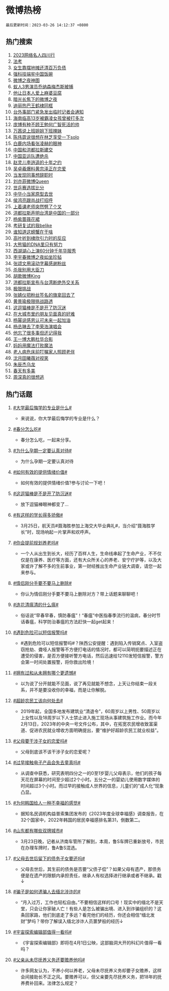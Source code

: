 # 微博热榜

`最后更新时间：2023-03-26 14:12:37 +0800`

## 热门搜索

1. [2023网络名人四川行](https://m.weibo.cn/search?containerid=100103type%3D1%26t%3D10%26q%3D%232023%E7%BD%91%E7%BB%9C%E5%90%8D%E4%BA%BA%E5%9B%9B%E5%B7%9D%E8%A1%8C%23&stream_entry_id=51&isnewpage=1&extparam=seat%3D1%26pos%3D0%26cate%3D10103%26c_type%3D51%26stream_entry_id%3D51%26filter_type%3Drealtimehot%26dgr%3D0%26display_time%3D1679811154%26pre_seqid%3D167981115495403630284&luicode=10000011&lfid=106003type%253D25%2526t%253D3%2526disable_hot%253D1%2526filter_type%253Drealtimehot)
1. [法考](https://m.weibo.cn/search?containerid=100103type%3D1%26t%3D10%26q%3D%E6%B3%95%E8%80%83&stream_entry_id=31&isnewpage=1&extparam=seat%3D1%26flag%3D1%26pos%3D0%26c_type%3D31%26filter_type%3Drealtimehot%26cate%3D5001%26dgr%3D0%26realpos%3D1%26stream_entry_id%3D31%26q%3D%25E6%25B3%2595%25E8%2580%2583%26band_rank%3D1%26lcate%3D5001%26display_time%3D1679811154%26pre_seqid%3D167981115495403630284&luicode=10000011&lfid=106003type%253D25%2526t%253D3%2526disable_hot%253D1%2526filter_type%253Drealtimehot)
1. [女生靠摆地摊还清百万负债](https://m.weibo.cn/search?containerid=100103type%3D1%26t%3D10%26q%3D%23%E5%A5%B3%E7%94%9F%E9%9D%A0%E6%91%86%E5%9C%B0%E6%91%8A%E8%BF%98%E6%B8%85%E7%99%BE%E4%B8%87%E8%B4%9F%E5%80%BA%23&stream_entry_id=31&isnewpage=1&extparam=seat%3D1%26flag%3D0%26pos%3D1%26c_type%3D31%26filter_type%3Drealtimehot%26cate%3D5001%26dgr%3D0%26realpos%3D2%26stream_entry_id%3D31%26q%3D%2523%25E5%25A5%25B3%25E7%2594%259F%25E9%259D%25A0%25E6%2591%2586%25E5%259C%25B0%25E6%2591%258A%25E8%25BF%2598%25E6%25B8%2585%25E7%2599%25BE%25E4%25B8%2587%25E8%25B4%259F%25E5%2580%25BA%2523%26band_rank%3D2%26lcate%3D5001%26display_time%3D1679811154%26pre_seqid%3D167981115495403630284&luicode=10000011&lfid=106003type%253D25%2526t%253D3%2526disable_hot%253D1%2526filter_type%253Drealtimehot)
1. [强科技端牢中国饭碗](https://m.weibo.cn/search?containerid=100103type%3D1%26t%3D10%26q%3D%23%E5%BC%BA%E7%A7%91%E6%8A%80%E7%AB%AF%E7%89%A2%E4%B8%AD%E5%9B%BD%E9%A5%AD%E7%A2%97%23&stream_entry_id=31&isnewpage=1&extparam=seat%3D1%26flag%3D0%26pos%3D2%26c_type%3D31%26filter_type%3Drealtimehot%26cate%3D5001%26dgr%3D0%26realpos%3D3%26stream_entry_id%3D31%26q%3D%2523%25E5%25BC%25BA%25E7%25A7%2591%25E6%258A%2580%25E7%25AB%25AF%25E7%2589%25A2%25E4%25B8%25AD%25E5%259B%25BD%25E9%25A5%25AD%25E7%25A2%2597%2523%26band_rank%3D3%26lcate%3D5001%26display_time%3D1679811154%26pre_seqid%3D167981115495403630284&luicode=10000011&lfid=106003type%253D25%2526t%253D3%2526disable_hot%253D1%2526filter_type%253Drealtimehot)
1. [微博之夜神图](https://m.weibo.cn/search?containerid=100103type%3D1%26t%3D10%26q%3D%E5%BE%AE%E5%8D%9A%E4%B9%8B%E5%A4%9C%E7%A5%9E%E5%9B%BE&stream_entry_id=31&isnewpage=1&extparam=seat%3D1%26flag%3D16%26pos%3D3%26c_type%3D31%26filter_type%3Drealtimehot%26cate%3D5001%26dgr%3D0%26realpos%3D4%26stream_entry_id%3D31%26q%3D%25E5%25BE%25AE%25E5%258D%259A%25E4%25B9%258B%25E5%25A4%259C%25E7%25A5%259E%25E5%259B%25BE%26band_rank%3D4%26lcate%3D5001%26display_time%3D1679811154%26pre_seqid%3D167981115495403630284&luicode=10000011&lfid=106003type%253D25%2526t%253D3%2526disable_hot%253D1%2526filter_type%253Drealtimehot)
1. [蚁人3男演员乔纳森梅杰斯被捕](https://m.weibo.cn/search?containerid=100103type%3D1%26t%3D10%26q%3D%23%E8%9A%81%E4%BA%BA3%E7%94%B7%E6%BC%94%E5%91%98%E4%B9%94%E7%BA%B3%E6%A3%AE%E6%A2%85%E6%9D%B0%E6%96%AF%E8%A2%AB%E6%8D%95%23&stream_entry_id=31&isnewpage=1&extparam=seat%3D1%26flag%3D1%26pos%3D4%26c_type%3D31%26filter_type%3Drealtimehot%26cate%3D5001%26dgr%3D0%26realpos%3D5%26stream_entry_id%3D31%26q%3D%2523%25E8%259A%2581%25E4%25BA%25BA3%25E7%2594%25B7%25E6%25BC%2594%25E5%2591%2598%25E4%25B9%2594%25E7%25BA%25B3%25E6%25A3%25AE%25E6%25A2%2585%25E6%259D%25B0%25E6%2596%25AF%25E8%25A2%25AB%25E6%258D%2595%2523%26band_rank%3D5%26lcate%3D5001%26display_time%3D1679811154%26pre_seqid%3D167981115495403630284&luicode=10000011&lfid=106003type%253D25%2526t%253D3%2526disable_hot%253D1%2526filter_type%253Drealtimehot)
1. [他让日本人爱上麻婆豆腐](https://m.weibo.cn/search?containerid=100103type%3D1%26t%3D10%26q%3D%23%E4%BB%96%E8%AE%A9%E6%97%A5%E6%9C%AC%E4%BA%BA%E7%88%B1%E4%B8%8A%E9%BA%BB%E5%A9%86%E8%B1%86%E8%85%90%23&stream_entry_id=31&isnewpage=1&extparam=seat%3D1%26flag%3D1%26pos%3D5%26c_type%3D31%26filter_type%3Drealtimehot%26cate%3D5001%26dgr%3D0%26realpos%3D6%26stream_entry_id%3D31%26q%3D%2523%25E4%25BB%2596%25E8%25AE%25A9%25E6%2597%25A5%25E6%259C%25AC%25E4%25BA%25BA%25E7%2588%25B1%25E4%25B8%258A%25E9%25BA%25BB%25E5%25A9%2586%25E8%25B1%2586%25E8%2585%2590%2523%26band_rank%3D6%26lcate%3D5001%26display_time%3D1679811154%26pre_seqid%3D167981115495403630284&luicode=10000011&lfid=106003type%253D25%2526t%253D3%2526disable_hot%253D1%2526filter_type%253Drealtimehot)
1. [暗光长焦下的微博之夜](https://m.weibo.cn/search?containerid=100103type%3D1%26t%3D10%26q%3D%23%E6%9A%97%E5%85%89%E9%95%BF%E7%84%A6%E4%B8%8B%E7%9A%84%E5%BE%AE%E5%8D%9A%E4%B9%8B%E5%A4%9C%23&stream_entry_id=31&isnewpage=1&extparam=seat%3D1%26pos%3D6%26c_type%3D31%26filter_type%3Drealtimehot%26adid%3D184075%26cate%3D5001%26dgr%3D0%26stream_entry_id%3D31%26topic_ad%3D1%26q%3D%2523%25E6%259A%2597%25E5%2585%2589%25E9%2595%25BF%25E7%2584%25A6%25E4%25B8%258B%25E7%259A%2584%25E5%25BE%25AE%25E5%258D%259A%25E4%25B9%258B%25E5%25A4%259C%2523%26band_rank%3D7%26lcate%3D5001%26display_time%3D1679811154%26pre_seqid%3D167981115495403630284&luicode=10000011&lfid=106003type%253D25%2526t%253D3%2526disable_hot%253D1%2526filter_type%253Drealtimehot)
1. [迪丽热巴王鹤棣同框](https://m.weibo.cn/search?containerid=100103type%3D1%26t%3D10%26q%3D%23%E8%BF%AA%E4%B8%BD%E7%83%AD%E5%B7%B4%E7%8E%8B%E9%B9%A4%E6%A3%A3%E5%90%8C%E6%A1%86%23&stream_entry_id=31&isnewpage=1&extparam=seat%3D1%26flag%3D1%26pos%3D7%26c_type%3D31%26filter_type%3Drealtimehot%26cate%3D5001%26dgr%3D0%26realpos%3D7%26stream_entry_id%3D31%26q%3D%2523%25E8%25BF%25AA%25E4%25B8%25BD%25E7%2583%25AD%25E5%25B7%25B4%25E7%258E%258B%25E9%25B9%25A4%25E6%25A3%25A3%25E5%2590%258C%25E6%25A1%2586%2523%26band_rank%3D7%26lcate%3D5001%26display_time%3D1679811154%26pre_seqid%3D167981115495403630284&luicode=10000011&lfid=106003type%253D25%2526t%253D3%2526disable_hot%253D1%2526filter_type%253Drealtimehot)
1. [台外事部门紧急发出临时记者会通知](https://m.weibo.cn/search?containerid=100103type%3D1%26t%3D10%26q%3D%23%E5%8F%B0%E5%A4%96%E4%BA%8B%E9%83%A8%E9%97%A8%E7%B4%A7%E6%80%A5%E5%8F%91%E5%87%BA%E4%B8%B4%E6%97%B6%E8%AE%B0%E8%80%85%E4%BC%9A%E9%80%9A%E7%9F%A5%23&stream_entry_id=31&isnewpage=1&extparam=seat%3D1%26flag%3D0%26pos%3D8%26c_type%3D31%26filter_type%3Drealtimehot%26cate%3D5001%26dgr%3D0%26realpos%3D8%26stream_entry_id%3D31%26q%3D%2523%25E5%258F%25B0%25E5%25A4%2596%25E4%25BA%258B%25E9%2583%25A8%25E9%2597%25A8%25E7%25B4%25A7%25E6%2580%25A5%25E5%258F%2591%25E5%2587%25BA%25E4%25B8%25B4%25E6%2597%25B6%25E8%25AE%25B0%25E8%2580%2585%25E4%25BC%259A%25E9%2580%259A%25E7%259F%25A5%2523%26band_rank%3D8%26lcate%3D5001%26display_time%3D1679811154%26pre_seqid%3D167981115495403630284&luicode=10000011&lfid=106003type%253D25%2526t%253D3%2526disable_hot%253D1%2526filter_type%253Drealtimehot)
1. [海南临高13岁被霸凌女孩曾被打多次](https://m.weibo.cn/search?containerid=100103type%3D1%26t%3D10%26q%3D%23%E6%B5%B7%E5%8D%97%E4%B8%B4%E9%AB%9813%E5%B2%81%E8%A2%AB%E9%9C%B8%E5%87%8C%E5%A5%B3%E5%AD%A9%E6%9B%BE%E8%A2%AB%E6%89%93%E5%A4%9A%E6%AC%A1%23&stream_entry_id=31&isnewpage=1&extparam=seat%3D1%26flag%3D1%26pos%3D9%26c_type%3D31%26filter_type%3Drealtimehot%26cate%3D5001%26dgr%3D0%26realpos%3D9%26stream_entry_id%3D31%26q%3D%2523%25E6%25B5%25B7%25E5%258D%2597%25E4%25B8%25B4%25E9%25AB%259813%25E5%25B2%2581%25E8%25A2%25AB%25E9%259C%25B8%25E5%2587%258C%25E5%25A5%25B3%25E5%25AD%25A9%25E6%259B%25BE%25E8%25A2%25AB%25E6%2589%2593%25E5%25A4%259A%25E6%25AC%25A1%2523%26band_rank%3D9%26lcate%3D5001%26display_time%3D1679811154%26pre_seqid%3D167981115495403630284&luicode=10000011&lfid=106003type%253D25%2526t%253D3%2526disable_hot%253D1%2526filter_type%253Drealtimehot)
1. [庞博有种不顾王勉何广智死活的帅](https://m.weibo.cn/search?containerid=100103type%3D1%26t%3D10%26q%3D%23%E5%BA%9E%E5%8D%9A%E6%9C%89%E7%A7%8D%E4%B8%8D%E9%A1%BE%E7%8E%8B%E5%8B%89%E4%BD%95%E5%B9%BF%E6%99%BA%E6%AD%BB%E6%B4%BB%E7%9A%84%E5%B8%85%23&stream_entry_id=31&isnewpage=1&extparam=seat%3D1%26flag%3D0%26pos%3D10%26c_type%3D31%26filter_type%3Drealtimehot%26cate%3D5001%26dgr%3D0%26realpos%3D10%26stream_entry_id%3D31%26q%3D%2523%25E5%25BA%259E%25E5%258D%259A%25E6%259C%2589%25E7%25A7%258D%25E4%25B8%258D%25E9%25A1%25BE%25E7%258E%258B%25E5%258B%2589%25E4%25BD%2595%25E5%25B9%25BF%25E6%2599%25BA%25E6%25AD%25BB%25E6%25B4%25BB%25E7%259A%2584%25E5%25B8%2585%2523%26band_rank%3D10%26lcate%3D5001%26display_time%3D1679811154%26pre_seqid%3D167981115495403630284&luicode=10000011&lfid=106003type%253D25%2526t%253D3%2526disable_hot%253D1%2526filter_type%253Drealtimehot)
1. [万茜说上班姐姐下班辣妹](https://m.weibo.cn/search?containerid=100103type%3D1%26t%3D10%26q%3D%23%E4%B8%87%E8%8C%9C%E8%AF%B4%E4%B8%8A%E7%8F%AD%E5%A7%90%E5%A7%90%E4%B8%8B%E7%8F%AD%E8%BE%A3%E5%A6%B9%23&stream_entry_id=31&isnewpage=1&extparam=seat%3D1%26flag%3D0%26pos%3D11%26c_type%3D31%26filter_type%3Drealtimehot%26cate%3D5001%26dgr%3D0%26realpos%3D11%26stream_entry_id%3D31%26q%3D%2523%25E4%25B8%2587%25E8%258C%259C%25E8%25AF%25B4%25E4%25B8%258A%25E7%258F%25AD%25E5%25A7%2590%25E5%25A7%2590%25E4%25B8%258B%25E7%258F%25AD%25E8%25BE%25A3%25E5%25A6%25B9%2523%26band_rank%3D11%26lcate%3D5001%26display_time%3D1679811154%26pre_seqid%3D167981115495403630284&luicode=10000011&lfid=106003type%253D25%2526t%253D3%2526disable_hot%253D1%2526filter_type%253Drealtimehot)
1. [陈伟霆说很想在林芝享受一下solo](https://m.weibo.cn/search?containerid=100103type%3D1%26t%3D10%26q%3D%23%E9%99%88%E4%BC%9F%E9%9C%86%E8%AF%B4%E5%BE%88%E6%83%B3%E5%9C%A8%E6%9E%97%E8%8A%9D%E4%BA%AB%E5%8F%97%E4%B8%80%E4%B8%8Bsolo%23&stream_entry_id=31&isnewpage=1&extparam=seat%3D1%26flag%3D1%26pos%3D12%26c_type%3D31%26filter_type%3Drealtimehot%26cate%3D5001%26dgr%3D0%26realpos%3D12%26stream_entry_id%3D31%26q%3D%2523%25E9%2599%2588%25E4%25BC%259F%25E9%259C%2586%25E8%25AF%25B4%25E5%25BE%2588%25E6%2583%25B3%25E5%259C%25A8%25E6%259E%2597%25E8%258A%259D%25E4%25BA%25AB%25E5%258F%2597%25E4%25B8%2580%25E4%25B8%258Bsolo%2523%26band_rank%3D12%26lcate%3D5001%26display_time%3D1679811154%26pre_seqid%3D167981115495403630284&luicode=10000011&lfid=106003type%253D25%2526t%253D3%2526disable_hot%253D1%2526filter_type%253Drealtimehot)
1. [白鹿内场看张凌赫的眼神](https://m.weibo.cn/search?containerid=100103type%3D1%26t%3D10%26q%3D%23%E7%99%BD%E9%B9%BF%E5%86%85%E5%9C%BA%E7%9C%8B%E5%BC%A0%E5%87%8C%E8%B5%AB%E7%9A%84%E7%9C%BC%E7%A5%9E%23&stream_entry_id=31&isnewpage=1&extparam=seat%3D1%26flag%3D0%26pos%3D13%26c_type%3D31%26filter_type%3Drealtimehot%26cate%3D5001%26dgr%3D0%26realpos%3D13%26stream_entry_id%3D31%26q%3D%2523%25E7%2599%25BD%25E9%25B9%25BF%25E5%2586%2585%25E5%259C%25BA%25E7%259C%258B%25E5%25BC%25A0%25E5%2587%258C%25E8%25B5%25AB%25E7%259A%2584%25E7%259C%25BC%25E7%25A5%259E%2523%26band_rank%3D13%26lcate%3D5001%26display_time%3D1679811154%26pre_seqid%3D167981115495403630284&luicode=10000011&lfid=106003type%253D25%2526t%253D3%2526disable_hot%253D1%2526filter_type%253Drealtimehot)
1. [中国和洪都拉斯建交](https://m.weibo.cn/search?containerid=100103type%3D1%26t%3D10%26q%3D%23%E4%B8%AD%E5%9B%BD%E5%92%8C%E6%B4%AA%E9%83%BD%E6%8B%89%E6%96%AF%E5%BB%BA%E4%BA%A4%23&stream_entry_id=31&isnewpage=1&extparam=seat%3D1%26flag%3D0%26pos%3D14%26c_type%3D31%26filter_type%3Drealtimehot%26cate%3D5001%26dgr%3D0%26realpos%3D14%26stream_entry_id%3D31%26q%3D%2523%25E4%25B8%25AD%25E5%259B%25BD%25E5%2592%258C%25E6%25B4%25AA%25E9%2583%25BD%25E6%258B%2589%25E6%2596%25AF%25E5%25BB%25BA%25E4%25BA%25A4%2523%26band_rank%3D14%26lcate%3D5001%26display_time%3D1679811154%26pre_seqid%3D167981115495403630284&luicode=10000011&lfid=106003type%253D25%2526t%253D3%2526disable_hot%253D1%2526filter_type%253Drealtimehot)
1. [中国亚运队遭绝杀](https://m.weibo.cn/search?containerid=100103type%3D1%26t%3D10%26q%3D%23%E4%B8%AD%E5%9B%BD%E4%BA%9A%E8%BF%90%E9%98%9F%E9%81%AD%E7%BB%9D%E6%9D%80%23&stream_entry_id=31&isnewpage=1&extparam=seat%3D1%26flag%3D0%26pos%3D15%26c_type%3D31%26filter_type%3Drealtimehot%26cate%3D5001%26dgr%3D0%26realpos%3D15%26stream_entry_id%3D31%26q%3D%2523%25E4%25B8%25AD%25E5%259B%25BD%25E4%25BA%259A%25E8%25BF%2590%25E9%2598%259F%25E9%2581%25AD%25E7%25BB%259D%25E6%259D%2580%2523%26band_rank%3D15%26lcate%3D5001%26display_time%3D1679811154%26pre_seqid%3D167981115495403630284&luicode=10000011&lfid=106003type%253D25%2526t%253D3%2526disable_hot%253D1%2526filter_type%253Drealtimehot)
1. [赵灵儿李逍遥的十年之约](https://m.weibo.cn/search?containerid=100103type%3D1%26t%3D10%26q%3D%E8%B5%B5%E7%81%B5%E5%84%BF%E6%9D%8E%E9%80%8D%E9%81%A5%E7%9A%84%E5%8D%81%E5%B9%B4%E4%B9%8B%E7%BA%A6&stream_entry_id=31&isnewpage=1&extparam=seat%3D1%26flag%3D2%26pos%3D16%26c_type%3D31%26filter_type%3Drealtimehot%26cate%3D5001%26dgr%3D0%26realpos%3D16%26stream_entry_id%3D31%26q%3D%25E8%25B5%25B5%25E7%2581%25B5%25E5%2584%25BF%25E6%259D%258E%25E9%2580%258D%25E9%2581%25A5%25E7%259A%2584%25E5%258D%2581%25E5%25B9%25B4%25E4%25B9%258B%25E7%25BA%25A6%26band_rank%3D16%26lcate%3D5001%26display_time%3D1679811154%26pre_seqid%3D167981115495403630284&luicode=10000011&lfid=106003type%253D25%2526t%253D3%2526disable_hot%253D1%2526filter_type%253Drealtimehot)
1. [吴卓羲爆料黄宗泽正在恋爱](https://m.weibo.cn/search?containerid=100103type%3D1%26t%3D10%26q%3D%23%E5%90%B4%E5%8D%93%E7%BE%B2%E7%88%86%E6%96%99%E9%BB%84%E5%AE%97%E6%B3%BD%E6%AD%A3%E5%9C%A8%E6%81%8B%E7%88%B1%23&stream_entry_id=31&isnewpage=1&extparam=seat%3D1%26flag%3D0%26pos%3D17%26c_type%3D31%26filter_type%3Drealtimehot%26cate%3D5001%26dgr%3D0%26realpos%3D17%26stream_entry_id%3D31%26q%3D%2523%25E5%2590%25B4%25E5%258D%2593%25E7%25BE%25B2%25E7%2588%2586%25E6%2596%2599%25E9%25BB%2584%25E5%25AE%2597%25E6%25B3%25BD%25E6%25AD%25A3%25E5%259C%25A8%25E6%2581%258B%25E7%2588%25B1%2523%26band_rank%3D17%26lcate%3D5001%26display_time%3D1679811154%26pre_seqid%3D167981115495403630284&luicode=10000011&lfid=106003type%253D25%2526t%253D3%2526disable_hot%253D1%2526filter_type%253Drealtimehot)
1. [当发现同事想辞职时](https://m.weibo.cn/search?containerid=100103type%3D1%26t%3D10%26q%3D%23%E5%BD%93%E5%8F%91%E7%8E%B0%E5%90%8C%E4%BA%8B%E6%83%B3%E8%BE%9E%E8%81%8C%E6%97%B6%23&stream_entry_id=31&isnewpage=1&extparam=seat%3D1%26flag%3D0%26pos%3D18%26c_type%3D31%26filter_type%3Drealtimehot%26cate%3D5001%26dgr%3D0%26realpos%3D18%26stream_entry_id%3D31%26q%3D%2523%25E5%25BD%2593%25E5%258F%2591%25E7%258E%25B0%25E5%2590%258C%25E4%25BA%258B%25E6%2583%25B3%25E8%25BE%259E%25E8%2581%258C%25E6%2597%25B6%2523%26band_rank%3D18%26lcate%3D5001%26display_time%3D1679811154%26pre_seqid%3D167981115495403630284&luicode=10000011&lfid=106003type%253D25%2526t%253D3%2526disable_hot%253D1%2526filter_type%253Drealtimehot)
1. [刘亦菲微博Queen](https://m.weibo.cn/search?containerid=100103type%3D1%26t%3D10%26q%3D%23%E5%88%98%E4%BA%A6%E8%8F%B2%E5%BE%AE%E5%8D%9AQueen%23&stream_entry_id=31&isnewpage=1&extparam=seat%3D1%26flag%3D2%26pos%3D19%26c_type%3D31%26filter_type%3Drealtimehot%26cate%3D5001%26dgr%3D0%26realpos%3D19%26stream_entry_id%3D31%26q%3D%2523%25E5%2588%2598%25E4%25BA%25A6%25E8%258F%25B2%25E5%25BE%25AE%25E5%258D%259AQueen%2523%26band_rank%3D19%26lcate%3D5001%26display_time%3D1679811154%26pre_seqid%3D167981115495403630284&luicode=10000011&lfid=106003type%253D25%2526t%253D3%2526disable_hot%253D1%2526filter_type%253Drealtimehot)
1. [世乒赛选拔比分](https://m.weibo.cn/search?containerid=100103type%3D1%26t%3D10%26q%3D%E4%B8%96%E4%B9%92%E8%B5%9B%E9%80%89%E6%8B%94%E6%AF%94%E5%88%86&stream_entry_id=31&isnewpage=1&extparam=seat%3D1%26flag%3D1%26pos%3D20%26c_type%3D31%26filter_type%3Drealtimehot%26cate%3D5001%26dgr%3D0%26realpos%3D20%26stream_entry_id%3D31%26q%3D%25E4%25B8%2596%25E4%25B9%2592%25E8%25B5%259B%25E9%2580%2589%25E6%258B%2594%25E6%25AF%2594%25E5%2588%2586%26band_rank%3D20%26lcate%3D5001%26display_time%3D1679811154%26pre_seqid%3D167981115495403630284&luicode=10000011&lfid=106003type%253D25%2526t%253D3%2526disable_hot%253D1%2526filter_type%253Drealtimehot)
1. [中华小当家原型去世](https://m.weibo.cn/search?containerid=100103type%3D1%26t%3D10%26q%3D%23%E4%B8%AD%E5%8D%8E%E5%B0%8F%E5%BD%93%E5%AE%B6%E5%8E%9F%E5%9E%8B%E5%8E%BB%E4%B8%96%23&stream_entry_id=31&isnewpage=1&extparam=seat%3D1%26flag%3D0%26pos%3D21%26c_type%3D31%26filter_type%3Drealtimehot%26cate%3D5001%26dgr%3D0%26realpos%3D21%26stream_entry_id%3D31%26q%3D%2523%25E4%25B8%25AD%25E5%258D%258E%25E5%25B0%258F%25E5%25BD%2593%25E5%25AE%25B6%25E5%258E%259F%25E5%259E%258B%25E5%258E%25BB%25E4%25B8%2596%2523%26band_rank%3D21%26lcate%3D5001%26display_time%3D1679811154%26pre_seqid%3D167981115495403630284&luicode=10000011&lfid=106003type%253D25%2526t%253D3%2526disable_hot%253D1%2526filter_type%253Drealtimehot)
1. [侯鸿亮跟肖战打招呼](https://m.weibo.cn/search?containerid=100103type%3D1%26t%3D10%26q%3D%23%E4%BE%AF%E9%B8%BF%E4%BA%AE%E8%B7%9F%E8%82%96%E6%88%98%E6%89%93%E6%8B%9B%E5%91%BC%23&stream_entry_id=31&isnewpage=1&extparam=seat%3D1%26flag%3D1%26pos%3D22%26c_type%3D31%26filter_type%3Drealtimehot%26cate%3D5001%26dgr%3D0%26realpos%3D22%26stream_entry_id%3D31%26q%3D%2523%25E4%25BE%25AF%25E9%25B8%25BF%25E4%25BA%25AE%25E8%25B7%259F%25E8%2582%2596%25E6%2588%2598%25E6%2589%2593%25E6%258B%259B%25E5%2591%25BC%2523%26band_rank%3D22%26lcate%3D5001%26display_time%3D1679811154%26pre_seqid%3D167981115495403630284&luicode=10000011&lfid=106003type%253D25%2526t%253D3%2526disable_hot%253D1%2526filter_type%253Drealtimehot)
1. [上着课老师突然劈了个叉](https://m.weibo.cn/search?containerid=100103type%3D1%26t%3D10%26q%3D%23%E4%B8%8A%E7%9D%80%E8%AF%BE%E8%80%81%E5%B8%88%E7%AA%81%E7%84%B6%E5%8A%88%E4%BA%86%E4%B8%AA%E5%8F%89%23&stream_entry_id=31&isnewpage=1&extparam=seat%3D1%26flag%3D0%26pos%3D23%26c_type%3D31%26filter_type%3Drealtimehot%26cate%3D5001%26dgr%3D0%26realpos%3D23%26stream_entry_id%3D31%26q%3D%2523%25E4%25B8%258A%25E7%259D%2580%25E8%25AF%25BE%25E8%2580%2581%25E5%25B8%2588%25E7%25AA%2581%25E7%2584%25B6%25E5%258A%2588%25E4%25BA%2586%25E4%25B8%25AA%25E5%258F%2589%2523%26band_rank%3D23%26lcate%3D5001%26display_time%3D1679811154%26pre_seqid%3D167981115495403630284&luicode=10000011&lfid=106003type%253D25%2526t%253D3%2526disable_hot%253D1%2526filter_type%253Drealtimehot)
1. [洪都拉斯声明台湾是中国的一部分](https://m.weibo.cn/search?containerid=100103type%3D1%26t%3D10%26q%3D%23%E6%B4%AA%E9%83%BD%E6%8B%89%E6%96%AF%E5%A3%B0%E6%98%8E%E5%8F%B0%E6%B9%BE%E6%98%AF%E4%B8%AD%E5%9B%BD%E7%9A%84%E4%B8%80%E9%83%A8%E5%88%86%23&stream_entry_id=31&isnewpage=1&extparam=seat%3D1%26flag%3D0%26pos%3D24%26c_type%3D31%26filter_type%3Drealtimehot%26cate%3D5001%26dgr%3D0%26realpos%3D24%26stream_entry_id%3D31%26q%3D%2523%25E6%25B4%25AA%25E9%2583%25BD%25E6%258B%2589%25E6%2596%25AF%25E5%25A3%25B0%25E6%2598%258E%25E5%258F%25B0%25E6%25B9%25BE%25E6%2598%25AF%25E4%25B8%25AD%25E5%259B%25BD%25E7%259A%2584%25E4%25B8%2580%25E9%2583%25A8%25E5%2588%2586%2523%26band_rank%3D24%26lcate%3D5001%26display_time%3D1679811154%26pre_seqid%3D167981115495403630284&luicode=10000011&lfid=106003type%253D25%2526t%253D3%2526disable_hot%253D1%2526filter_type%253Drealtimehot)
1. [杨紫蔷薇花裙](https://m.weibo.cn/search?containerid=100103type%3D1%26t%3D10%26q%3D%23%E6%9D%A8%E7%B4%AB%E8%94%B7%E8%96%87%E8%8A%B1%E8%A3%99%23&stream_entry_id=31&isnewpage=1&extparam=seat%3D1%26flag%3D0%26pos%3D25%26c_type%3D31%26filter_type%3Drealtimehot%26cate%3D5001%26dgr%3D0%26realpos%3D25%26stream_entry_id%3D31%26q%3D%2523%25E6%259D%25A8%25E7%25B4%25AB%25E8%2594%25B7%25E8%2596%2587%25E8%258A%25B1%25E8%25A3%2599%2523%26band_rank%3D25%26lcate%3D5001%26display_time%3D1679811154%26pre_seqid%3D167981115495403630284&luicode=10000011&lfid=106003type%253D25%2526t%253D3%2526disable_hot%253D1%2526filter_type%253Drealtimehot)
1. [考研复试的我belike](https://m.weibo.cn/search?containerid=100103type%3D1%26t%3D10%26q%3D%23%E8%80%83%E7%A0%94%E5%A4%8D%E8%AF%95%E7%9A%84%E6%88%91belike%23&stream_entry_id=31&isnewpage=1&extparam=seat%3D1%26flag%3D0%26pos%3D26%26c_type%3D31%26filter_type%3Drealtimehot%26cate%3D5001%26dgr%3D0%26realpos%3D26%26stream_entry_id%3D31%26q%3D%2523%25E8%2580%2583%25E7%25A0%2594%25E5%25A4%258D%25E8%25AF%2595%25E7%259A%2584%25E6%2588%2591belike%2523%26band_rank%3D26%26lcate%3D5001%26display_time%3D1679811154%26pre_seqid%3D167981115495403630284&luicode=10000011&lfid=106003type%253D25%2526t%253D3%2526disable_hot%253D1%2526filter_type%253Drealtimehot)
1. [谁知道这螃蟹在干啥](https://m.weibo.cn/search?containerid=100103type%3D1%26t%3D10%26q%3D%23%E8%B0%81%E7%9F%A5%E9%81%93%E8%BF%99%E8%9E%83%E8%9F%B9%E5%9C%A8%E5%B9%B2%E5%95%A5%23&stream_entry_id=31&isnewpage=1&extparam=seat%3D1%26flag%3D1%26pos%3D27%26c_type%3D31%26filter_type%3Drealtimehot%26cate%3D5001%26dgr%3D0%26realpos%3D27%26stream_entry_id%3D31%26q%3D%2523%25E8%25B0%2581%25E7%259F%25A5%25E9%2581%2593%25E8%25BF%2599%25E8%259E%2583%25E8%259F%25B9%25E5%259C%25A8%25E5%25B9%25B2%25E5%2595%25A5%2523%26band_rank%3D27%26lcate%3D5001%26display_time%3D1679811154%26pre_seqid%3D167981115495403630284&luicode=10000011&lfid=106003type%253D25%2526t%253D3%2526disable_hot%253D1%2526filter_type%253Drealtimehot)
1. [高叶听到棣欣引力时的反应](https://m.weibo.cn/search?containerid=100103type%3D1%26t%3D10%26q%3D%23%E9%AB%98%E5%8F%B6%E5%90%AC%E5%88%B0%E6%A3%A3%E6%AC%A3%E5%BC%95%E5%8A%9B%E6%97%B6%E7%9A%84%E5%8F%8D%E5%BA%94%23&stream_entry_id=31&isnewpage=1&extparam=seat%3D1%26flag%3D0%26pos%3D28%26c_type%3D31%26filter_type%3Drealtimehot%26cate%3D5001%26dgr%3D0%26realpos%3D28%26stream_entry_id%3D31%26q%3D%2523%25E9%25AB%2598%25E5%258F%25B6%25E5%2590%25AC%25E5%2588%25B0%25E6%25A3%25A3%25E6%25AC%25A3%25E5%25BC%2595%25E5%258A%259B%25E6%2597%25B6%25E7%259A%2584%25E5%258F%258D%25E5%25BA%2594%2523%26band_rank%3D28%26lcate%3D5001%26display_time%3D1679811154%26pre_seqid%3D167981115495403630284&luicode=10000011&lfid=106003type%253D25%2526t%253D3%2526disable_hot%253D1%2526filter_type%253Drealtimehot)
1. [大熊猫的DNA里只有努力](https://m.weibo.cn/search?containerid=100103type%3D1%26t%3D10%26q%3D%23%E5%A4%A7%E7%86%8A%E7%8C%AB%E7%9A%84DNA%E9%87%8C%E5%8F%AA%E6%9C%89%E5%8A%AA%E5%8A%9B%23&stream_entry_id=31&isnewpage=1&extparam=seat%3D1%26flag%3D0%26pos%3D29%26c_type%3D31%26filter_type%3Drealtimehot%26cate%3D5001%26dgr%3D0%26realpos%3D29%26stream_entry_id%3D31%26q%3D%2523%25E5%25A4%25A7%25E7%2586%258A%25E7%258C%25AB%25E7%259A%2584DNA%25E9%2587%258C%25E5%258F%25AA%25E6%259C%2589%25E5%258A%25AA%25E5%258A%259B%2523%26band_rank%3D29%26lcate%3D5001%26display_time%3D1679811154%26pre_seqid%3D167981115495403630284&luicode=10000011&lfid=106003type%253D25%2526t%253D3%2526disable_hot%253D1%2526filter_type%253Drealtimehot)
1. [西湖湖心上演60分钟千年华服秀](https://m.weibo.cn/search?containerid=100103type%3D1%26t%3D10%26q%3D%23%E8%A5%BF%E6%B9%96%E6%B9%96%E5%BF%83%E4%B8%8A%E6%BC%9460%E5%88%86%E9%92%9F%E5%8D%83%E5%B9%B4%E5%8D%8E%E6%9C%8D%E7%A7%80%23&stream_entry_id=31&isnewpage=1&extparam=seat%3D1%26flag%3D1%26pos%3D30%26c_type%3D31%26filter_type%3Drealtimehot%26cate%3D5001%26dgr%3D0%26realpos%3D30%26stream_entry_id%3D31%26q%3D%2523%25E8%25A5%25BF%25E6%25B9%2596%25E6%25B9%2596%25E5%25BF%2583%25E4%25B8%258A%25E6%25BC%259460%25E5%2588%2586%25E9%2592%259F%25E5%258D%2583%25E5%25B9%25B4%25E5%258D%258E%25E6%259C%258D%25E7%25A7%2580%2523%26band_rank%3D30%26lcate%3D5001%26display_time%3D1679811154%26pre_seqid%3D167981115495403630284&luicode=10000011&lfid=106003type%253D25%2526t%253D3%2526disable_hot%253D1%2526filter_type%253Drealtimehot)
1. [李宇春微博之夜如坐珍毡](https://m.weibo.cn/search?containerid=100103type%3D1%26t%3D10%26q%3D%23%E6%9D%8E%E5%AE%87%E6%98%A5%E5%BE%AE%E5%8D%9A%E4%B9%8B%E5%A4%9C%E5%A6%82%E5%9D%90%E7%8F%8D%E6%AF%A1%23&stream_entry_id=31&isnewpage=1&extparam=seat%3D1%26flag%3D0%26pos%3D31%26c_type%3D31%26filter_type%3Drealtimehot%26cate%3D5001%26dgr%3D0%26realpos%3D31%26stream_entry_id%3D31%26q%3D%2523%25E6%259D%258E%25E5%25AE%2587%25E6%2598%25A5%25E5%25BE%25AE%25E5%258D%259A%25E4%25B9%258B%25E5%25A4%259C%25E5%25A6%2582%25E5%259D%2590%25E7%258F%258D%25E6%25AF%25A1%2523%26band_rank%3D31%26lcate%3D5001%26display_time%3D1679811154%26pre_seqid%3D167981115495403630284&luicode=10000011&lfid=106003type%253D25%2526t%253D3%2526disable_hot%253D1%2526filter_type%253Drealtimehot)
1. [张颂文用滚动字幕感谢粉丝](https://m.weibo.cn/search?containerid=100103type%3D1%26t%3D10%26q%3D%23%E5%BC%A0%E9%A2%82%E6%96%87%E7%94%A8%E6%BB%9A%E5%8A%A8%E5%AD%97%E5%B9%95%E6%84%9F%E8%B0%A2%E7%B2%89%E4%B8%9D%23&stream_entry_id=31&isnewpage=1&extparam=seat%3D1%26flag%3D1%26pos%3D32%26c_type%3D31%26filter_type%3Drealtimehot%26cate%3D5001%26dgr%3D0%26realpos%3D32%26stream_entry_id%3D31%26q%3D%2523%25E5%25BC%25A0%25E9%25A2%2582%25E6%2596%2587%25E7%2594%25A8%25E6%25BB%259A%25E5%258A%25A8%25E5%25AD%2597%25E5%25B9%2595%25E6%2584%259F%25E8%25B0%25A2%25E7%25B2%2589%25E4%25B8%259D%2523%26band_rank%3D32%26lcate%3D5001%26display_time%3D1679811154%26pre_seqid%3D167981115495403630284&luicode=10000011&lfid=106003type%253D25%2526t%253D3%2526disable_hot%253D1%2526filter_type%253Drealtimehot)
1. [杀我别用大臣刀](https://m.weibo.cn/search?containerid=100103type%3D1%26t%3D10%26q%3D%23%E6%9D%80%E6%88%91%E5%88%AB%E7%94%A8%E5%A4%A7%E8%87%A3%E5%88%80%23&stream_entry_id=31&isnewpage=1&extparam=seat%3D1%26flag%3D1%26pos%3D33%26c_type%3D31%26filter_type%3Drealtimehot%26cate%3D5001%26dgr%3D0%26realpos%3D33%26stream_entry_id%3D31%26q%3D%2523%25E6%259D%2580%25E6%2588%2591%25E5%2588%25AB%25E7%2594%25A8%25E5%25A4%25A7%25E8%2587%25A3%25E5%2588%2580%2523%26band_rank%3D33%26lcate%3D5001%26display_time%3D1679811154%26pre_seqid%3D167981115495403630284&luicode=10000011&lfid=106003type%253D25%2526t%253D3%2526disable_hot%253D1%2526filter_type%253Drealtimehot)
1. [胡歌微博King](https://m.weibo.cn/search?containerid=100103type%3D1%26t%3D10%26q%3D%23%E8%83%A1%E6%AD%8C%E5%BE%AE%E5%8D%9AKing%23&stream_entry_id=31&isnewpage=1&extparam=seat%3D1%26flag%3D0%26pos%3D34%26c_type%3D31%26filter_type%3Drealtimehot%26cate%3D5001%26dgr%3D0%26realpos%3D34%26stream_entry_id%3D31%26q%3D%2523%25E8%2583%25A1%25E6%25AD%258C%25E5%25BE%25AE%25E5%258D%259AKing%2523%26band_rank%3D34%26lcate%3D5001%26display_time%3D1679811154%26pre_seqid%3D167981115495403630284&luicode=10000011&lfid=106003type%253D25%2526t%253D3%2526disable_hot%253D1%2526filter_type%253Drealtimehot)
1. [洪都拉斯宣布与台湾断绝外交关系](https://m.weibo.cn/search?containerid=100103type%3D1%26t%3D10%26q%3D%23%E6%B4%AA%E9%83%BD%E6%8B%89%E6%96%AF%E5%AE%A3%E5%B8%83%E4%B8%8E%E5%8F%B0%E6%B9%BE%E6%96%AD%E7%BB%9D%E5%A4%96%E4%BA%A4%E5%85%B3%E7%B3%BB%23&stream_entry_id=31&isnewpage=1&extparam=seat%3D1%26flag%3D0%26pos%3D35%26c_type%3D31%26filter_type%3Drealtimehot%26cate%3D5001%26dgr%3D0%26realpos%3D35%26stream_entry_id%3D31%26q%3D%2523%25E6%25B4%25AA%25E9%2583%25BD%25E6%258B%2589%25E6%2596%25AF%25E5%25AE%25A3%25E5%25B8%2583%25E4%25B8%258E%25E5%258F%25B0%25E6%25B9%25BE%25E6%2596%25AD%25E7%25BB%259D%25E5%25A4%2596%25E4%25BA%25A4%25E5%2585%25B3%25E7%25B3%25BB%2523%26band_rank%3D35%26lcate%3D5001%26display_time%3D1679811154%26pre_seqid%3D167981115495403630284&luicode=10000011&lfid=106003type%253D25%2526t%253D3%2526disable_hot%253D1%2526filter_type%253Drealtimehot)
1. [极限挑战](https://m.weibo.cn/search?containerid=100103type%3D1%26t%3D10%26q%3D%E6%9E%81%E9%99%90%E6%8C%91%E6%88%98&stream_entry_id=31&isnewpage=1&extparam=seat%3D1%26flag%3D0%26pos%3D36%26c_type%3D31%26filter_type%3Drealtimehot%26cate%3D5001%26dgr%3D0%26realpos%3D36%26stream_entry_id%3D31%26q%3D%25E6%259E%2581%25E9%2599%2590%25E6%258C%2591%25E6%2588%2598%26band_rank%3D36%26lcate%3D5001%26display_time%3D1679811154%26pre_seqid%3D167981115495403630284&luicode=10000011&lfid=106003type%253D25%2526t%253D3%2526disable_hot%253D1%2526filter_type%253Drealtimehot)
1. [张婧仪把粉丝签名的旗拿回去了](https://m.weibo.cn/search?containerid=100103type%3D1%26t%3D10%26q%3D%23%E5%BC%A0%E5%A9%A7%E4%BB%AA%E6%8A%8A%E7%B2%89%E4%B8%9D%E7%AD%BE%E5%90%8D%E7%9A%84%E6%97%97%E6%8B%BF%E5%9B%9E%E5%8E%BB%E4%BA%86%23&stream_entry_id=31&isnewpage=1&extparam=seat%3D1%26flag%3D0%26pos%3D37%26c_type%3D31%26filter_type%3Drealtimehot%26cate%3D5001%26dgr%3D0%26realpos%3D37%26stream_entry_id%3D31%26q%3D%2523%25E5%25BC%25A0%25E5%25A9%25A7%25E4%25BB%25AA%25E6%258A%258A%25E7%25B2%2589%25E4%25B8%259D%25E7%25AD%25BE%25E5%2590%258D%25E7%259A%2584%25E6%2597%2597%25E6%258B%25BF%25E5%259B%259E%25E5%258E%25BB%25E4%25BA%2586%2523%26band_rank%3D37%26lcate%3D5001%26display_time%3D1679811154%26pre_seqid%3D167981115495403630284&luicode=10000011&lfid=106003type%253D25%2526t%253D3%2526disable_hot%253D1%2526filter_type%253Drealtimehot)
1. [黄景瑜极限挑战路透](https://m.weibo.cn/search?containerid=100103type%3D1%26t%3D10%26q%3D%23%E9%BB%84%E6%99%AF%E7%91%9C%E6%9E%81%E9%99%90%E6%8C%91%E6%88%98%E8%B7%AF%E9%80%8F%23&stream_entry_id=31&isnewpage=1&extparam=seat%3D1%26flag%3D1%26pos%3D38%26c_type%3D31%26filter_type%3Drealtimehot%26cate%3D5001%26dgr%3D0%26realpos%3D38%26stream_entry_id%3D31%26q%3D%2523%25E9%25BB%2584%25E6%2599%25AF%25E7%2591%259C%25E6%259E%2581%25E9%2599%2590%25E6%258C%2591%25E6%2588%2598%25E8%25B7%25AF%25E9%2580%258F%2523%26band_rank%3D38%26lcate%3D5001%26display_time%3D1679811154%26pre_seqid%3D167981115495403630284&luicode=10000011&lfid=106003type%253D25%2526t%253D3%2526disable_hot%253D1%2526filter_type%253Drealtimehot)
1. [这逗猫棒是不是开了防沉迷](https://m.weibo.cn/search?containerid=100103type%3D1%26t%3D10%26q%3D%23%E8%BF%99%E9%80%97%E7%8C%AB%E6%A3%92%E6%98%AF%E4%B8%8D%E6%98%AF%E5%BC%80%E4%BA%86%E9%98%B2%E6%B2%89%E8%BF%B7%23&stream_entry_id=31&isnewpage=1&extparam=seat%3D1%26flag%3D1%26pos%3D39%26c_type%3D31%26filter_type%3Drealtimehot%26cate%3D5001%26dgr%3D0%26realpos%3D39%26stream_entry_id%3D31%26q%3D%2523%25E8%25BF%2599%25E9%2580%2597%25E7%258C%25AB%25E6%25A3%2592%25E6%2598%25AF%25E4%25B8%258D%25E6%2598%25AF%25E5%25BC%2580%25E4%25BA%2586%25E9%2598%25B2%25E6%25B2%2589%25E8%25BF%25B7%2523%26band_rank%3D39%26lcate%3D5001%26display_time%3D1679811154%26pre_seqid%3D167981115495403630284&luicode=10000011&lfid=106003type%253D25%2526t%253D3%2526disable_hot%253D1%2526filter_type%253Drealtimehot)
1. [在大城市里约朋友见面真的好难](https://m.weibo.cn/search?containerid=100103type%3D1%26t%3D10%26q%3D%23%E5%9C%A8%E5%A4%A7%E5%9F%8E%E5%B8%82%E9%87%8C%E7%BA%A6%E6%9C%8B%E5%8F%8B%E8%A7%81%E9%9D%A2%E7%9C%9F%E7%9A%84%E5%A5%BD%E9%9A%BE%23&stream_entry_id=31&isnewpage=1&extparam=seat%3D1%26flag%3D0%26pos%3D40%26c_type%3D31%26filter_type%3Drealtimehot%26cate%3D5001%26dgr%3D0%26realpos%3D40%26stream_entry_id%3D31%26q%3D%2523%25E5%259C%25A8%25E5%25A4%25A7%25E5%259F%258E%25E5%25B8%2582%25E9%2587%258C%25E7%25BA%25A6%25E6%259C%258B%25E5%258F%258B%25E8%25A7%2581%25E9%259D%25A2%25E7%259C%259F%25E7%259A%2584%25E5%25A5%25BD%25E9%259A%25BE%2523%26band_rank%3D40%26lcate%3D5001%26display_time%3D1679811154%26pre_seqid%3D167981115495403630284&luicode=10000011&lfid=106003type%253D25%2526t%253D3%2526disable_hot%253D1%2526filter_type%253Drealtimehot)
1. [杨幂说感恩认可未来一起加油](https://m.weibo.cn/search?containerid=100103type%3D1%26t%3D10%26q%3D%23%E6%9D%A8%E5%B9%82%E8%AF%B4%E6%84%9F%E6%81%A9%E8%AE%A4%E5%8F%AF%E6%9C%AA%E6%9D%A5%E4%B8%80%E8%B5%B7%E5%8A%A0%E6%B2%B9%23&stream_entry_id=31&isnewpage=1&extparam=seat%3D1%26flag%3D0%26pos%3D41%26c_type%3D31%26filter_type%3Drealtimehot%26cate%3D5001%26dgr%3D0%26realpos%3D41%26stream_entry_id%3D31%26q%3D%2523%25E6%259D%25A8%25E5%25B9%2582%25E8%25AF%25B4%25E6%2584%259F%25E6%2581%25A9%25E8%25AE%25A4%25E5%258F%25AF%25E6%259C%25AA%25E6%259D%25A5%25E4%25B8%2580%25E8%25B5%25B7%25E5%258A%25A0%25E6%25B2%25B9%2523%26band_rank%3D41%26lcate%3D5001%26display_time%3D1679811154%26pre_seqid%3D167981115495403630284&luicode=10000011&lfid=106003type%253D25%2526t%253D3%2526disable_hot%253D1%2526filter_type%253Drealtimehot)
1. [杨丞琳去了李荣浩演唱会](https://m.weibo.cn/search?containerid=100103type%3D1%26t%3D10%26q%3D%E6%9D%A8%E4%B8%9E%E7%90%B3%E5%8E%BB%E4%BA%86%E6%9D%8E%E8%8D%A3%E6%B5%A9%E6%BC%94%E5%94%B1%E4%BC%9A&stream_entry_id=31&isnewpage=1&extparam=seat%3D1%26flag%3D0%26pos%3D42%26c_type%3D31%26filter_type%3Drealtimehot%26cate%3D5001%26dgr%3D0%26realpos%3D42%26stream_entry_id%3D31%26q%3D%25E6%259D%25A8%25E4%25B8%259E%25E7%2590%25B3%25E5%258E%25BB%25E4%25BA%2586%25E6%259D%258E%25E8%258D%25A3%25E6%25B5%25A9%25E6%25BC%2594%25E5%2594%25B1%25E4%25BC%259A%26band_rank%3D42%26lcate%3D5001%26display_time%3D1679811154%26pre_seqid%3D167981115495403630284&luicode=10000011&lfid=106003type%253D25%2526t%253D3%2526disable_hot%253D1%2526filter_type%253Drealtimehot)
1. [他忘了很多事但还记得我](https://m.weibo.cn/search?containerid=100103type%3D1%26t%3D10%26q%3D%23%E4%BB%96%E5%BF%98%E4%BA%86%E5%BE%88%E5%A4%9A%E4%BA%8B%E4%BD%86%E8%BF%98%E8%AE%B0%E5%BE%97%E6%88%91%23&stream_entry_id=31&isnewpage=1&extparam=seat%3D1%26flag%3D1%26pos%3D43%26c_type%3D31%26filter_type%3Drealtimehot%26cate%3D5001%26dgr%3D0%26realpos%3D43%26stream_entry_id%3D31%26q%3D%2523%25E4%25BB%2596%25E5%25BF%2598%25E4%25BA%2586%25E5%25BE%2588%25E5%25A4%259A%25E4%25BA%258B%25E4%25BD%2586%25E8%25BF%2598%25E8%25AE%25B0%25E5%25BE%2597%25E6%2588%2591%2523%26band_rank%3D43%26lcate%3D5001%26display_time%3D1679811154%26pre_seqid%3D167981115495403630284&luicode=10000011&lfid=106003type%253D25%2526t%253D3%2526disable_hot%253D1%2526filter_type%253Drealtimehot)
1. [王一博大鹏杜华合影](https://m.weibo.cn/search?containerid=100103type%3D1%26t%3D10%26q%3D%23%E7%8E%8B%E4%B8%80%E5%8D%9A%E5%A4%A7%E9%B9%8F%E6%9D%9C%E5%8D%8E%E5%90%88%E5%BD%B1%23&stream_entry_id=31&isnewpage=1&extparam=seat%3D1%26flag%3D0%26pos%3D44%26c_type%3D31%26filter_type%3Drealtimehot%26cate%3D5001%26dgr%3D0%26realpos%3D44%26stream_entry_id%3D31%26q%3D%2523%25E7%258E%258B%25E4%25B8%2580%25E5%258D%259A%25E5%25A4%25A7%25E9%25B9%258F%25E6%259D%259C%25E5%258D%258E%25E5%2590%2588%25E5%25BD%25B1%2523%26band_rank%3D44%26lcate%3D5001%26display_time%3D1679811154%26pre_seqid%3D167981115495403630284&luicode=10000011&lfid=106003type%253D25%2526t%253D3%2526disable_hot%253D1%2526filter_type%253Drealtimehot)
1. [妈妈用魔法打败魔法](https://m.weibo.cn/search?containerid=100103type%3D1%26t%3D10%26q%3D%23%E5%A6%88%E5%A6%88%E7%94%A8%E9%AD%94%E6%B3%95%E6%89%93%E8%B4%A5%E9%AD%94%E6%B3%95%23&stream_entry_id=31&isnewpage=1&extparam=seat%3D1%26flag%3D0%26pos%3D45%26c_type%3D31%26filter_type%3Drealtimehot%26cate%3D5001%26dgr%3D0%26realpos%3D45%26stream_entry_id%3D31%26q%3D%2523%25E5%25A6%2588%25E5%25A6%2588%25E7%2594%25A8%25E9%25AD%2594%25E6%25B3%2595%25E6%2589%2593%25E8%25B4%25A5%25E9%25AD%2594%25E6%25B3%2595%2523%26band_rank%3D45%26lcate%3D5001%26display_time%3D1679811154%26pre_seqid%3D167981115495403630284&luicode=10000011&lfid=106003type%253D25%2526t%253D3%2526disable_hot%253D1%2526filter_type%253Drealtimehot)
1. [老人病危床前叮嘱家人照顾老伴](https://m.weibo.cn/search?containerid=100103type%3D1%26t%3D10%26q%3D%23%E8%80%81%E4%BA%BA%E7%97%85%E5%8D%B1%E5%BA%8A%E5%89%8D%E5%8F%AE%E5%98%B1%E5%AE%B6%E4%BA%BA%E7%85%A7%E9%A1%BE%E8%80%81%E4%BC%B4%23&stream_entry_id=31&isnewpage=1&extparam=seat%3D1%26flag%3D0%26pos%3D46%26c_type%3D31%26filter_type%3Drealtimehot%26cate%3D5001%26dgr%3D0%26realpos%3D46%26stream_entry_id%3D31%26q%3D%2523%25E8%2580%2581%25E4%25BA%25BA%25E7%2597%2585%25E5%258D%25B1%25E5%25BA%258A%25E5%2589%258D%25E5%258F%25AE%25E5%2598%25B1%25E5%25AE%25B6%25E4%25BA%25BA%25E7%2585%25A7%25E9%25A1%25BE%25E8%2580%2581%25E4%25BC%25B4%2523%26band_rank%3D46%26lcate%3D5001%26display_time%3D1679811154%26pre_seqid%3D167981115495403630284&luicode=10000011&lfid=106003type%253D25%2526t%253D3%2526disable_hot%253D1%2526filter_type%253Drealtimehot)
1. [沈月田曦薇对视笑](https://m.weibo.cn/search?containerid=100103type%3D1%26t%3D10%26q%3D%23%E6%B2%88%E6%9C%88%E7%94%B0%E6%9B%A6%E8%96%87%E5%AF%B9%E8%A7%86%E7%AC%91%23&stream_entry_id=31&isnewpage=1&extparam=seat%3D1%26flag%3D1%26pos%3D47%26c_type%3D31%26filter_type%3Drealtimehot%26cate%3D5001%26dgr%3D0%26realpos%3D47%26stream_entry_id%3D31%26q%3D%2523%25E6%25B2%2588%25E6%259C%2588%25E7%2594%25B0%25E6%259B%25A6%25E8%2596%2587%25E5%25AF%25B9%25E8%25A7%2586%25E7%25AC%2591%2523%26band_rank%3D47%26lcate%3D5001%26display_time%3D1679811154%26pre_seqid%3D167981115495403630284&luicode=10000011&lfid=106003type%253D25%2526t%253D3%2526disable_hot%253D1%2526filter_type%253Drealtimehot)
1. [朱辰杰乌龙](https://m.weibo.cn/search?containerid=100103type%3D1%26t%3D10%26q%3D%23%E6%9C%B1%E8%BE%B0%E6%9D%B0%E4%B9%8C%E9%BE%99%23&stream_entry_id=31&isnewpage=1&extparam=seat%3D1%26flag%3D0%26pos%3D48%26c_type%3D31%26filter_type%3Drealtimehot%26cate%3D5001%26dgr%3D0%26realpos%3D48%26stream_entry_id%3D31%26q%3D%2523%25E6%259C%25B1%25E8%25BE%25B0%25E6%259D%25B0%25E4%25B9%258C%25E9%25BE%2599%2523%26band_rank%3D48%26lcate%3D5001%26display_time%3D1679811154%26pre_seqid%3D167981115495403630284&luicode=10000011&lfid=106003type%253D25%2526t%253D3%2526disable_hot%253D1%2526filter_type%253Drealtimehot)
1. [春天有多美](https://m.weibo.cn/search?containerid=100103type%3D1%26t%3D10%26q%3D%23%E6%98%A5%E5%A4%A9%E6%9C%89%E5%A4%9A%E7%BE%8E%23&stream_entry_id=31&isnewpage=1&extparam=seat%3D1%26flag%3D1%26pos%3D49%26c_type%3D31%26filter_type%3Drealtimehot%26cate%3D5001%26dgr%3D0%26realpos%3D49%26stream_entry_id%3D31%26q%3D%2523%25E6%2598%25A5%25E5%25A4%25A9%25E6%259C%2589%25E5%25A4%259A%25E7%25BE%258E%2523%26band_rank%3D49%26lcate%3D5001%26display_time%3D1679811154%26pre_seqid%3D167981115495403630284&luicode=10000011&lfid=106003type%253D25%2526t%253D3%2526disable_hot%253D1%2526filter_type%253Drealtimehot)
1. [周深真的很想逃](https://m.weibo.cn/search?containerid=100103type%3D1%26t%3D10%26q%3D%23%E5%91%A8%E6%B7%B1%E7%9C%9F%E7%9A%84%E5%BE%88%E6%83%B3%E9%80%83%23&stream_entry_id=31&isnewpage=1&extparam=seat%3D1%26flag%3D0%26pos%3D50%26c_type%3D31%26filter_type%3Drealtimehot%26cate%3D5001%26dgr%3D0%26realpos%3D50%26stream_entry_id%3D31%26q%3D%2523%25E5%2591%25A8%25E6%25B7%25B1%25E7%259C%259F%25E7%259A%2584%25E5%25BE%2588%25E6%2583%25B3%25E9%2580%2583%2523%26band_rank%3D50%26lcate%3D5001%26display_time%3D1679811154%26pre_seqid%3D167981115495403630284&luicode=10000011&lfid=106003type%253D25%2526t%253D3%2526disable_hot%253D1%2526filter_type%253Drealtimehot)

## 热门话题

1. [#大学最后悔学的专业是什么#](https://m.weibo.cn/search?containerid=231522type%3D1%26t%3D10%26q%3D%23%E5%A4%A7%E5%AD%A6%E6%9C%80%E5%90%8E%E6%82%94%E5%AD%A6%E7%9A%84%E4%B8%93%E4%B8%9A%E6%98%AF%E4%BB%80%E4%B9%88%23&stream_entry_id=128&isnewpage=1&extparam=seat%3D1%26pos%3D1-0-0%26dgr%3D0%26c_type%3D128%26cate%3D5004%26lcate%3D5004%26unitid%3D1679731618527%26display_time%3D1679811157%26pre_seqid%3D16798111571400250580344&luicode=10000011&lfid=231648_-_4)
    - 来说说，你大学最后悔学的专业是什么？

1. [#春分怎么吃#](https://m.weibo.cn/search?containerid=231522type%3D1%26t%3D10%26q%3D%23%E6%98%A5%E5%88%86%E6%80%8E%E4%B9%88%E5%90%83%23&stream_entry_id=128&isnewpage=1&extparam=seat%3D1%26pos%3D1-0-1%26dgr%3D0%26c_type%3D128%26cate%3D5004%26lcate%3D5004%26unitid%3D1679753202156%26display_time%3D1679811157%26pre_seqid%3D16798111571400250580344&luicode=10000011&lfid=231648_-_4)
    - 春分怎么吃，一起来分享。

1. [#为什么孕期一定要认真对待#](https://m.weibo.cn/search?containerid=231522type%3D1%26t%3D10%26q%3D%23%E4%B8%BA%E4%BB%80%E4%B9%88%E5%AD%95%E6%9C%9F%E4%B8%80%E5%AE%9A%E8%A6%81%E8%AE%A4%E7%9C%9F%E5%AF%B9%E5%BE%85%23&stream_entry_id=128&isnewpage=1&extparam=seat%3D1%26pos%3D1-0-2%26dgr%3D0%26c_type%3D128%26cate%3D5004%26lcate%3D5004%26unitid%3D1679637127672%26display_time%3D1679811157%26pre_seqid%3D16798111571400250580344&luicode=10000011&lfid=231648_-_4)
    - 为什么孕期一定要认真对待

1. [#如何有效的提供情绪价值#](https://m.weibo.cn/search?containerid=231522type%3D1%26t%3D10%26q%3D%23%E5%A6%82%E4%BD%95%E6%9C%89%E6%95%88%E7%9A%84%E6%8F%90%E4%BE%9B%E6%83%85%E7%BB%AA%E4%BB%B7%E5%80%BC%23&stream_entry_id=128&isnewpage=1&extparam=seat%3D1%26pos%3D1-0-3%26dgr%3D0%26c_type%3D128%26cate%3D5004%26lcate%3D5004%26unitid%3D1679664165650%26display_time%3D1679811157%26pre_seqid%3D16798111571400250580344&luicode=10000011&lfid=231648_-_4)
    - 如何有效的提供情绪价值?参与讨论一下吧！

1. [#这逗猫棒是不是开了防沉迷#](https://m.weibo.cn/search?containerid=231522type%3D1%26t%3D10%26q%3D%23%E8%BF%99%E9%80%97%E7%8C%AB%E6%A3%92%E6%98%AF%E4%B8%8D%E6%98%AF%E5%BC%80%E4%BA%86%E9%98%B2%E6%B2%89%E8%BF%B7%23&stream_entry_id=128&isnewpage=1&extparam=seat%3D1%26pos%3D1-0-4%26dgr%3D0%26c_type%3D128%26cate%3D5004%26lcate%3D5004%26unitid%3D1679806601627%26display_time%3D1679811157%26pre_seqid%3D16798111571400250580344&luicode=10000011&lfid=231648_-_4)
    - 放下逗猫棒眼神都变了…

1. [#有这样的学长得多骄傲#](https://m.weibo.cn/search?containerid=231522type%3D1%26t%3D10%26q%3D%23%E6%9C%89%E8%BF%99%E6%A0%B7%E7%9A%84%E5%AD%A6%E9%95%BF%E5%BE%97%E5%A4%9A%E9%AA%84%E5%82%B2%23&stream_entry_id=128&isnewpage=1&extparam=seat%3D1%26pos%3D1-0-5%26dgr%3D0%26c_type%3D128%26cate%3D5004%26lcate%3D5004%26unitid%3D1679796071624%26display_time%3D1679811157%26pre_seqid%3D16798111571400250580344&luicode=10000011&lfid=231648_-_4)
    - 3月25日，航天员#聂海胜参加上海交大毕业典礼#，当介绍“聂海胜学长”时，现场响起一片掌声和欢呼声。

1. [#你会提前规划养老吗#](https://m.weibo.cn/search?containerid=231522type%3D1%26t%3D10%26q%3D%23%E4%BD%A0%E4%BC%9A%E6%8F%90%E5%89%8D%E8%A7%84%E5%88%92%E5%85%BB%E8%80%81%E5%90%97%23&stream_entry_id=128&isnewpage=1&extparam=seat%3D1%26pos%3D1-0-6%26dgr%3D0%26c_type%3D128%26cate%3D5004%26lcate%3D5004%26unitid%3D1679670436244%26display_time%3D1679811157%26pre_seqid%3D16798111571400250580344&luicode=10000011&lfid=231648_-_4)
    - 一个人从出生到长大，经历了百样人生，生命线串起了生命产业，不不仅仅是在康养、医疗等方面，还有大众所关心的养老、安宁疗护等，以及大家或许了解不多的生前事业，第一财经推出生命产业链大调查，请您一起来参与。

1. [#情侣刚分手要不要马上删除#](https://m.weibo.cn/search?containerid=231522type%3D1%26t%3D10%26q%3D%23%E6%83%85%E4%BE%A3%E5%88%9A%E5%88%86%E6%89%8B%E8%A6%81%E4%B8%8D%E8%A6%81%E9%A9%AC%E4%B8%8A%E5%88%A0%E9%99%A4%23&stream_entry_id=128&isnewpage=1&extparam=seat%3D1%26pos%3D1-0-7%26dgr%3D0%26c_type%3D128%26cate%3D5004%26lcate%3D5004%26unitid%3D1679795461809%26display_time%3D1679811157%26pre_seqid%3D16798111571400250580344&luicode=10000011&lfid=231648_-_4)
    - 你认为情侣刚分手要不要马上删除对方？带上话题来聊聊吧！

1. [#连花清瘟清的什么瘟#](https://m.weibo.cn/search?containerid=231522type%3D1%26t%3D10%26q%3D%23%E8%BF%9E%E8%8A%B1%E6%B8%85%E7%98%9F%E6%B8%85%E7%9A%84%E4%BB%80%E4%B9%88%E7%98%9F%23&stream_entry_id=128&isnewpage=1&extparam=seat%3D1%26pos%3D1-0-8%26dgr%3D0%26c_type%3D128%26cate%3D5004%26lcate%3D5004%26unitid%3D1679657224692%26display_time%3D1679811157%26pre_seqid%3D16798111571400250580344&luicode=10000011&lfid=231648_-_4)
    - 俗话说“早春早春，慎防春瘟”！“春瘟”中医指春季流行的温病，春分时节话春瘟，科学防治春瘟的方法赶快一起get起来！

1. [#遇到危险可以短信报警吗#](https://m.weibo.cn/search?containerid=231522type%3D1%26t%3D10%26q%3D%23%E9%81%87%E5%88%B0%E5%8D%B1%E9%99%A9%E5%8F%AF%E4%BB%A5%E7%9F%AD%E4%BF%A1%E6%8A%A5%E8%AD%A6%E5%90%97%23&stream_entry_id=128&isnewpage=1&extparam=seat%3D1%26pos%3D1-0-9%26dgr%3D0%26c_type%3D128%26cate%3D5004%26lcate%3D5004%26unitid%3D1679806264964%26display_time%3D1679811157%26pre_seqid%3D16798111571400250580344&luicode=10000011&lfid=231648_-_4)
    - #遇到危险可以短信报警吗#？陕西公安提醒：遇到陷入传销窝点、入室盗窃抢劫、聋哑人报警等不方便打电话的情况时，都可以简明扼要描述正在遭受的侵害，是否方便接听警方电话，然后迅速给12110发短信报警，警方会第一时间处置报警，将你救出险境！

1. [#拥有过和从未拥有哪个更遗憾#](https://m.weibo.cn/search?containerid=231522type%3D1%26t%3D10%26q%3D%23%E6%8B%A5%E6%9C%89%E8%BF%87%E5%92%8C%E4%BB%8E%E6%9C%AA%E6%8B%A5%E6%9C%89%E5%93%AA%E4%B8%AA%E6%9B%B4%E9%81%97%E6%86%BE%23&stream_entry_id=128&isnewpage=1&extparam=seat%3D1%26pos%3D1-0-10%26dgr%3D0%26c_type%3D128%26cate%3D5004%26lcate%3D5004%26unitid%3D1679651841599%26display_time%3D1679811157%26pre_seqid%3D16798111571400250580344&luicode=10000011&lfid=231648_-_4)
    - 以为说了分开就能不见面，说了再见就能不想念，上天让你结束一段关系，并不是要没收你的幸福，而是让你解脱。

1. [#超龄农民工该向何处去#](https://m.weibo.cn/search?containerid=231522type%3D1%26t%3D10%26q%3D%23%E8%B6%85%E9%BE%84%E5%86%9C%E6%B0%91%E5%B7%A5%E8%AF%A5%E5%90%91%E4%BD%95%E5%A4%84%E5%8E%BB%23&stream_entry_id=128&isnewpage=1&extparam=seat%3D1%26pos%3D1-0-11%26dgr%3D0%26c_type%3D128%26cate%3D5004%26lcate%3D5004%26unitid%3D1679790073064%26display_time%3D1679811157%26pre_seqid%3D16798111571400250580344&luicode=10000011&lfid=231648_-_4)
    - 2019年起，全国多地发布建筑业“清退令”，60周岁以上男性、50周岁以上女性以及18周岁以下人士禁止进入施工现场从事建筑施工作业。而今年2月13日，2023年的中央一号文件公布，其中，在拓宽农民增收致富渠道、促进农民就业增收方面明确提出，要“维护好超龄农民工就业权益”。

1. [#父母要干涉子女的恋爱吗#](https://m.weibo.cn/search?containerid=231522type%3D1%26t%3D10%26q%3D%23%E7%88%B6%E6%AF%8D%E8%A6%81%E5%B9%B2%E6%B6%89%E5%AD%90%E5%A5%B3%E7%9A%84%E6%81%8B%E7%88%B1%E5%90%97%23&stream_entry_id=128&isnewpage=1&extparam=seat%3D1%26pos%3D1-0-12%26dgr%3D0%26c_type%3D128%26cate%3D5004%26lcate%3D5004%26unitid%3D1679650614170%26display_time%3D1679811157%26pre_seqid%3D16798111571400250580344&luicode=10000011&lfid=231648_-_4)
    - 父母到底该不该干涉子女的恋爱呢？

1. [#过早接触电子产品会失去童真吗#](https://m.weibo.cn/search?containerid=231522type%3D1%26t%3D10%26q%3D%23%E8%BF%87%E6%97%A9%E6%8E%A5%E8%A7%A6%E7%94%B5%E5%AD%90%E4%BA%A7%E5%93%81%E4%BC%9A%E5%A4%B1%E5%8E%BB%E7%AB%A5%E7%9C%9F%E5%90%97%23&stream_entry_id=128&isnewpage=1&extparam=seat%3D1%26pos%3D1-0-13%26dgr%3D0%26c_type%3D128%26cate%3D5004%26lcate%3D5004%26unitid%3D1679733114167%26display_time%3D1679811157%26pre_seqid%3D16798111571400250580344&luicode=10000011&lfid=231648_-_4)
    - 从调查中获悉，研究表明四分之一的0至1岁婴儿父母表示，他们的孩子每天花在屏幕的时间至少超过2个小时。五分之一的婴幼儿使用数字媒体的时间超过3个小时。而过早的接触成人世界的信息，儿童们的”成人化“现象凸显。

1. [#为何韩国给人一种不幸福的感觉#](https://m.weibo.cn/search?containerid=231522type%3D1%26t%3D10%26q%3D%23%E4%B8%BA%E4%BD%95%E9%9F%A9%E5%9B%BD%E7%BB%99%E4%BA%BA%E4%B8%80%E7%A7%8D%E4%B8%8D%E5%B9%B8%E7%A6%8F%E7%9A%84%E6%84%9F%E8%A7%89%23&stream_entry_id=128&isnewpage=1&extparam=seat%3D1%26pos%3D1-0-14%26dgr%3D0%26c_type%3D128%26cate%3D5004%26lcate%3D5004%26unitid%3D1679670150464%26display_time%3D1679811157%26pre_seqid%3D16798111571400250580344&luicode=10000011&lfid=231648_-_4)
    - 据知名民调机构益普索集团发布的《2023年度全球幸福感》调查报告，在32个国家中，2022年韩国的居民幸福感排名第31，倒数第二。

1. [#山东都有哪些双牌城市#](https://m.weibo.cn/search?containerid=231522type%3D1%26t%3D10%26q%3D%23%E5%B1%B1%E4%B8%9C%E9%83%BD%E6%9C%89%E5%93%AA%E4%BA%9B%E5%8F%8C%E7%89%8C%E5%9F%8E%E5%B8%82%23&stream_entry_id=128&isnewpage=1&extparam=seat%3D1%26pos%3D1-0-15%26dgr%3D0%26c_type%3D128%26cate%3D5004%26lcate%3D5004%26unitid%3D1679665034457%26display_time%3D1679811157%26pre_seqid%3D16798111571400250580344&luicode=10000011&lfid=231648_-_4)
    - 3月23日晚，记者从济南车管所了解到，本周，鲁S车牌已重新放号，市民在办理车牌时，鲁A鲁S混选。

1. [#父母去世后留下的债务子女要还吗#](https://m.weibo.cn/search?containerid=231522type%3D1%26t%3D10%26q%3D%23%E7%88%B6%E6%AF%8D%E5%8E%BB%E4%B8%96%E5%90%8E%E7%95%99%E4%B8%8B%E7%9A%84%E5%80%BA%E5%8A%A1%E5%AD%90%E5%A5%B3%E8%A6%81%E8%BF%98%E5%90%97%23&stream_entry_id=128&isnewpage=1&extparam=seat%3D1%26pos%3D1-0-16%26dgr%3D0%26c_type%3D128%26cate%3D5004%26lcate%3D5004%26unitid%3D1679664175190%26display_time%3D1679811157%26pre_seqid%3D16798111571400250580344&luicode=10000011&lfid=231648_-_4)
    - 父母去世后，其生前的债务是否要“父债子偿”？如果父母有遗产，那债务便是在遗产的限额内承担责任，继承人有权选择进行继承或者不继承。戳↓

1. [#骗子是如何诱骗人去缅北涉诈的#](https://m.weibo.cn/search?containerid=231522type%3D1%26t%3D10%26q%3D%23%E9%AA%97%E5%AD%90%E6%98%AF%E5%A6%82%E4%BD%95%E8%AF%B1%E9%AA%97%E4%BA%BA%E5%8E%BB%E7%BC%85%E5%8C%97%E6%B6%89%E8%AF%88%E7%9A%84%23&stream_entry_id=128&isnewpage=1&extparam=seat%3D1%26pos%3D1-0-17%26dgr%3D0%26c_type%3D128%26cate%3D5004%26lcate%3D5004%26unitid%3D1679639841262%26display_time%3D1679811157%26pre_seqid%3D16798111571400250580344&luicode=10000011&lfid=231648_-_4)
    - “月入过万，工作也轻松自由。”不要相信这样的口号！现实中的缅北不是天堂，只会让你家破人亡！有些人是怎么被骗出境、进入到诈骗组织的？这条回家路，他们到底走了多远？看完他们的经历，你还会相信“缅北发财”梦吗？带你了解误入缅北涉诈人员噩梦般的经历↓

1. [#宇宙探索编辑部值得一看吗#](https://m.weibo.cn/search?containerid=231522type%3D1%26t%3D10%26q%3D%23%E5%AE%87%E5%AE%99%E6%8E%A2%E7%B4%A2%E7%BC%96%E8%BE%91%E9%83%A8%E5%80%BC%E5%BE%97%E4%B8%80%E7%9C%8B%E5%90%97%23&stream_entry_id=128&isnewpage=1&extparam=seat%3D1%26pos%3D1-0-18%26dgr%3D0%26c_type%3D128%26cate%3D5004%26lcate%3D5004%26unitid%3D1679790700653%26display_time%3D1679811157%26pre_seqid%3D16798111571400250580344&luicode=10000011&lfid=231648_-_4)
    - 《宇宙探索编辑部》即将在4月1日公映，这部脑洞大开的科幻片值得一看吗？

1. [#父亲从未尽抚养义务还要赡养他吗#](https://m.weibo.cn/search?containerid=231522type%3D1%26t%3D10%26q%3D%23%E7%88%B6%E4%BA%B2%E4%BB%8E%E6%9C%AA%E5%B0%BD%E6%8A%9A%E5%85%BB%E4%B9%89%E5%8A%A1%E8%BF%98%E8%A6%81%E8%B5%A1%E5%85%BB%E4%BB%96%E5%90%97%23&stream_entry_id=128&isnewpage=1&extparam=seat%3D1%26pos%3D1-0-19%26dgr%3D0%26c_type%3D128%26cate%3D5004%26lcate%3D5004%26unitid%3D1679755915888%26display_time%3D1679811157%26pre_seqid%3D16798111571400250580344&luicode=10000011&lfid=231648_-_4)
    - 许多网友认为，不养小何以养老，父母未尽抚养义务却要子女赡养，这样会间接助长不正之风。要赡养可以，但父亲要先尽抚养义务，把18年的抚养费补回来。法律怎么规定？

